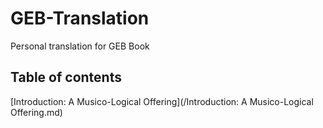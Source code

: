 # GEB-Translation
Personal translation for GEB Book

## Table of contents
[Introduction: A Musico-Logical Offering](/Introduction: A Musico-Logical Offering.md)
